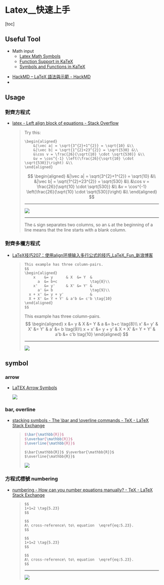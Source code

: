 # Latex__快速上手

[toc]
<!-- toc --> 


## Useful Tool
* Math input
    * [Latex Math Symbols](http://web.ift.uib.no/Teori/KURS/WRK/TeX/symALL.html)
    * [Function Support in KaTeX](https://khan.github.io/KaTeX/function-support.html)
    * [Symbols and Functions in KaTeX](https://utensil-site.github.io/available-in-katex/)

- [HackMD – LaTeX 語法與示範 - HackMD](https://hackmd.io/s/B1RwlM85Z#)
- 

## Usage

### 對齊方程式

- [latex - Left align block of equations - Stack Overflow](https://stackoverflow.com/questions/2632628/left-align-block-of-equations)

    > Try this:
    > 
    > ```latex=
    > \begin{aligned}
    >     &|\vec a| = \sqrt{3^{2}+1^{2}} = \sqrt{10} &\\
    >     &|\vec b| = \sqrt{1^{2}+23^{2}} = \sqrt{530} &\\ 
    >     &\cos v = \frac{26}{\sqrt{10} \cdot \sqrt{530}} &\\
    >     &v = \cos^{-1} \left(\frac{26}{\sqrt{10} \cdot \sqrt{530}}\right) &\\
    > \end{aligned}
    > 
    > ```
    > 
    > $$
    > \begin{aligned}
    >     &|\vec a| = \sqrt{3^{2}+1^{2}} = \sqrt{10} &\\
    >     &|\vec b| = \sqrt{1^{2}+23^{2}} = \sqrt{530} &\\ 
    >     &\cos v = \frac{26}{\sqrt{10} \cdot \sqrt{530}} &\\
    >     &v = \cos^{-1} \left(\frac{26}{\sqrt{10} \cdot \sqrt{530}}\right) &\\
    > \end{aligned}
    > $$
    > 
    > ---
    > 
    > ![](https://screenshotscdn.firefoxusercontent.com/images/1a4c8de1-ed89-4ce7-92e2-19a63172d701.png)
    > 
    > ---
    > 
    > The `&` sign separates two columns, so an `&` at the beginning of a line means that the line starts with a blank column.

### 對齊多欄方程式

- [LaTeX技巧207：使用align环境输入多行公式的技巧_LaTeX_Fun_新浪博客](http://blog.sina.com.cn/s/blog_5e16f1770100gror.html)

    > ```
    > This example has three column-pairs.
    > $$
    > \begin{aligned}
    >     x    &= y      & X  &= Y  &
    >       a  &= b+c               \tag{8}\\
    >     x'   &= y'     & X' &= Y' &
    >       a' &= b                 \tag{9}\\
    >   x + x' &= y + y'            &
    >   X + X' &= Y + Y' & a'b &= c'b \tag{10}
    > \end{aligned}
    > $$
    > ```
    > This example has three column-pairs.
    > $$
    > \begin{aligned}
    >     x    &= y      & X  &= Y  &
    >       a  &= b+c               \tag{8}\\
    >     x'   &= y'     & X' &= Y' &
    >       a' &= b                 \tag{9}\\
    >   x + x' &= y + y'            &
    >   X + X' &= Y + Y' & a'b &= c'b \tag{10}
    > \end{aligned}
    > $$
    > 
    > ---
    > ![](https://screenshotscdn.firefoxusercontent.com/images/318030fd-3063-4b41-a38a-65542ffd9990.png)



## symbol

### arrow
- [LaTEX Arrow Symbols](http://garsia.math.yorku.ca/MPWP/LATEXmath/node9.html)

    ![](http://garsia.math.yorku.ca/MPWP/LATEXmath/arrow1.gif)

### bar, overline

- [stacking symbols - The \bar and \overline commands - TeX - LaTeX Stack Exchange](https://tex.stackexchange.com/questions/22100/the-bar-and-overline-commands)

    > 
    > ```latex
    > $\bar{\mathbb{R}}$ 
    > $\overbar{\mathbb{R}}$ 
    > $\overline{\mathbb{R}}$
    > ``` 
    > ```
    > $\bar{\mathbb{R}}$ $\overbar{\mathbb{R}}$ $\overline{\mathbb{R}}$
    > ```
    > ![](https://i.stack.imgur.com/kN66B.png)


### 方程式標號 numbering

- [numbering - How can you number equations manually? - TeX - LaTeX Stack Exchange](https://tex.stackexchange.com/questions/212559/how-can-you-number-equations-manually)

    > ```
    > $$
    > 1+1=2 \tag{5.23}
    > $$
    > 
    > $$
    > A\ cross-reference\ to\ equation  \eqref{eq:5.23}.
    > $$
    > ```
    > ```
    > $$
    > 1+1=2 \tag{5.23}
    > $$
    > 
    > $$
    > A\ cross-reference\ to\ equation  \eqref{eq:5.23}.
    > $$
    > ```
    >
    > ---
    > 
    > ![](https://i.stack.imgur.com/ZFVDZ.png)


